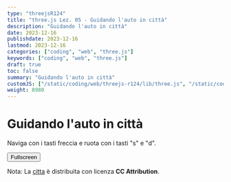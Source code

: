 ```yaml
---
type: "threejsR124"
title: "three.js Lez. 05 - Guidando l'auto in città"
description: "Guidando l'auto in città"
date: 2023-12-16
publishdate: 2023-12-16
lastmod: 2023-12-16
categories: ["coding", "web", "three.js"]
keywords: ["coding", "web", "three.js"]
draft: true
toc: false
summary: "Guidando l'auto in città"
customJS: ["/static/coding/web/threejs-r124/lib/three.js", "/static/coding/web/threejs-r124/lib/GLTFLoader.js", "/static/coding/web/threejs-r124/drivingInTheCity.js"]
weight: 8980
---
```


# Guidando l'auto in città

<style>
  .absolute {
    position: absolute;
    top: 20px;
  }
</style>

Naviga con i tasti freccia e ruota con i tasti "s" e "d".

<canvas id="canvas" style="width: 100%; height: 100%;"></canvas>

<button id="fullscreen">Fullscreen</button>

Nota: La [citta](https://sketchfab.com/3d-models/cartoon-lowpoly-small-city-free-pack-edd1c604e1e045a0a2a552ddd9a293e6) è distribuita con licenza **CC Attribution**.
